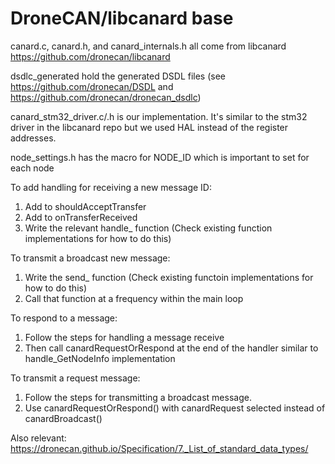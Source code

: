 # DroneCAN/libcanard base
canard.c, canard.h, and canard_internals.h all come from libcanard https://github.com/dronecan/libcanard

dsdlc_generated hold the generated DSDL files (see https://github.com/dronecan/DSDL and https://github.com/dronecan/dronecan_dsdlc)

canard_stm32_driver.c/.h is our implementation. It's similar to the stm32 driver in the libcanard repo but we used HAL instead of the register addresses.

node_settings.h has the macro for NODE_ID which is important to set for each node

To add handling for receiving a new message ID:
1. Add to shouldAcceptTransfer
2. Add to onTransferReceived
3. Write the relevant handle_ function (Check existing function implementations for how to do this)

To transmit a broadcast new message:
1. Write the send_ function (Check existing functoin implementations for how to do this)
2. Call that function at a frequency within the main loop

To respond to a message:
1. Follow the steps for handling a message receive
2. Then call canardRequestOrRespond at the end of the handler similar to handle_GetNodeInfo implementation

To transmit a request message:
1. Follow the steps for transmitting a broadcast message.
2. Use canardRequestOrRespond() with canardRequest selected instead of canardBroadcast()

Also relevant: https://dronecan.github.io/Specification/7._List_of_standard_data_types/
